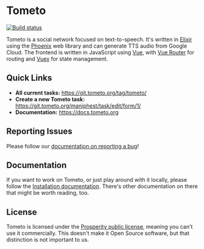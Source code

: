 # Tometo

[![Build status](https://badge.buildkite.com/01b5ac8d7f2c0b0e20a6401bd35815de56291e1c342afcee61.svg)](https://buildkite.com/mokou/tometo)

Tometo is a social network focused on text-to-speech. It's written in
[Elixir](https://elixir-lang.org) using the
[Phoenix](https://phoenixframework.org) web library and can generate TTS
audio from Google Cloud. The frontend is written in JavaScript using
[Vue](https://vuejs.org), with [Vue Router](https://router.vuejs.org) for routing
and [Vuex](https://vuex.vuejs.org) for state management.

## Quick Links

- **All current tasks:** https://git.tometo.org/tag/tometo/
- **Create a new Tometo task:** https://git.tometo.org/maniphest/task/edit/form/1/
- **Documentation:** https://docs.tometo.org

## Reporting Issues

Please follow our [documentation on reporting a bug](https://docs.tometo.org/contributing/bug.html)!

## Documentation

If you want to work on Tometo, or just play around with it locally, please
follow the [Installation documentation](https://docs.tometo.org/installation.html).
There's other documentation on there that might be worth reading, too.

## License

Tometo is licensed under the [Prosperity public license](https://prosperitylicense.com/), meaning you
can't use it commercially. This doesn't make it Open Source software, but that
distinction is not important to us.
